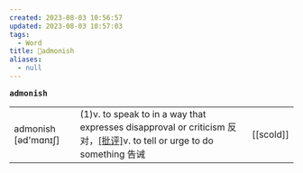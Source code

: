 ```yaml
---
created: 2023-08-03 10:56:57
updated: 2023-08-03 10:57:03
tags:
  - Word
title: 📖admonish
aliases:
  - null
---
```


<pre><strong>admonish</strong></pre>
|   |   |   |
|---|---|---|
|admonish [əd'mɑnɪʃ]|(1)v. to speak to in a way that expresses disapproval or criticism 反对，[[批评]](2)v. to tell or urge to do something 告诫|[[scold]]|